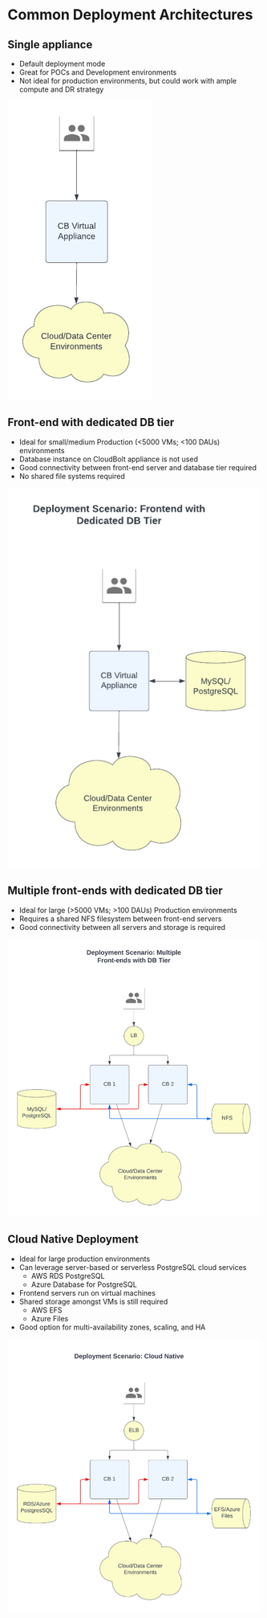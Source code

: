 # Common Deployment Architectures 

## Single appliance
* Default deployment mode
* Great for POCs and Development environments
* Not ideal for production environments, but could work with ample compute and DR strategy

![Single appliance diagram](../assets/Scenario%201.png)

## Front-end with dedicated DB tier
* Ideal for small/medium Production (<5000 VMs; <100 DAUs) environments
* Database instance on CloudBolt appliance is not used
* Good connectivity between front-end server and database tier required
* No shared file systems required

![Front-end with DB diagram](../assets/Scenario%202.png)

## Multiple front-ends with dedicated DB tier
* Ideal for large (>5000 VMs; >100 DAUs) Production environments
* Requires a shared NFS filesystem between front-end servers
* Good connectivity between all servers and storage is required

![Multiple frontends diagram](../assets/Scenario%203.png)

## Cloud Native Deployment
* Ideal for large production environments
* Can leverage server-based or serverless PostgreSQL cloud services
  * AWS RDS PostgreSQL
  * Azure Database for PostgreSQL
* Frontend servers run on virtual machines
* Shared storage amongst VMs is still required
  * AWS EFS
  * Azure Files
* Good option for multi-availability zones, scaling, and HA

![Multiple frontends diagram](../assets/Scenario%204.png)
